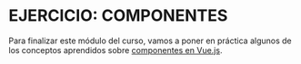 # EJERCICIO: COMPONENTES

Para finalizar este módulo del curso, vamos a poner en práctica algunos de los conceptos aprendidos sobre [componentes en Vue.js](https://vuejs.org/v2/guide/components.html).
